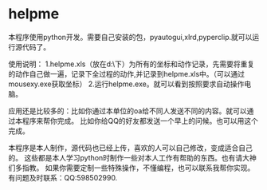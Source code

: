# helpme
本程序使用python开发。需要自己安装的包，pyautogui,xlrd,pyperclip.就可以运行源代码了。

使用说明：
1.helpme.xls（放在d:\下）为所有的坐标和动作记录，先需要将重复的动作自己做一遍，记录下全过程的动作,并记录到helpme.xls中。（可以通过mousexy.exe获取坐标）
2.运行helpme.exe。就可以看到按照要求自动操作电脑。

应用还是比较多的：比如你通过本单位的oa给不同人发送不同的内容。就可以通过本程序来帮你完成。
               比如你给QQ的好友都发送一个早上的问候。也可以用这个完成。
               
本程序是本人制作，源代码也已经上传，喜欢的人可以自己修改，变成适合自己的。
这些都是本人学习python时制作一些对本人工作有帮助的东西。也有请大神们多指教。
如果你需要定制一些特殊操作，不懂编程，也可以联系我帮你实现。
有问题及时联系：QQ:598502990.

